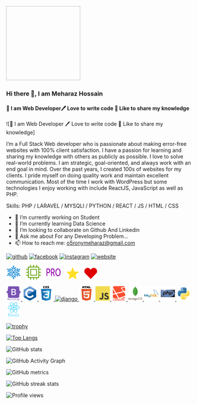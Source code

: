 <img href="https://scontent.fdac5-1.fna.fbcdn.net/v/t39.30808-6/282253794_1170312057156861_1267273947366724123_n.jpg?_nc_cat=109&ccb=1-7&_nc_sid=09cbfe&_nc_eui2=AeFbNYQchV20ZdzqH8L0SiQWl6CGr5rqVi2XoIavmupWLXQiUZJQcc5gOH_eY3S49vB69fijTHiTeQWm2cmD9-Rm&_nc_ohc=G2_iLHWwuzAAX_xLP1X&_nc_ht=scontent.fdac5-1.fna&oh=00_AT9t_0aFmCj5i2QgxwhOoyDkR70p6_1R6KP97HgQ6Phhdw&oe=62D4B00A" height='200' width='200'>

### Hi there 👋, I am Meharaz Hossain
#### 👑 I am Web Developer🖊️ Love to write code 🎤 Like to share my knowledge
![👑 I am Web Developer 🖊️ Love to write code 🎤 Like to share my knowledge] 

I’m a Full Stack Web developer who is passionate about making error-free websites with 100% client satisfaction. I have a passion for learning and sharing my knowledge with others as publicly as possible. I love to solve real-world problems. I am strategic, goal-oriented, and always work with an end goal in mind. Over the past years, I created 100s of websites for my clients. I pride myself on doing quality work and maintain excellent communication. Most of the time I work with WordPress but some technologies I enjoy working with include ReactJS, JavaScript as well as PHP.

Skills: PHP / LARAVEL / MYSQLI / PYTHON / REACT / JS / HTML / CSS

- 🔭 I’m currently working on Student 
- 🌱 I’m currently learning Data Science 
- 👯 I’m looking to collaborate on Github And Linkedin 
- 💬 Ask me about For any Developing Problem... 
- 📫 How to reach me: o5ronymeharaz@gmail.com 


[<img src='https://cdn.jsdelivr.net/npm/simple-icons@3.0.1/icons/github.svg' alt='github' height='40'>](https://github.com/meharaz2020)  [<img src='https://cdn.jsdelivr.net/npm/simple-icons@3.0.1/icons/facebook.svg' alt='facebook' height='40'>](https://www.facebook.com/meharaz.TME.5)  [<img src='https://cdn.jsdelivr.net/npm/simple-icons@3.0.1/icons/instagram.svg' alt='instagram' height='40'>](https://www.instagram.com/meharaz_hossain07/)  [<img src='https://cdn.jsdelivr.net/npm/simple-icons@3.0.1/icons/icloud.svg' alt='website' height='40'>](https://meharaz2020.github.io/personal_protfolio/)  

<a href='https://archiveprogram.github.com/'><img src='https://raw.githubusercontent.com/acervenky/animated-github-badges/master/assets/acbadge.gif' width='40' height='40'></a> <a href='https://docs.github.com/en/developers'><img src='https://raw.githubusercontent.com/acervenky/animated-github-badges/master/assets/devbadge.gif' width='40' height='40'></a> <a href='https://github.com/pricing'><img src='https://raw.githubusercontent.com/acervenky/animated-github-badges/master/assets/pro.gif' width='40' height='40'></a> <a href='https://stars.github.com/'><img src='https://raw.githubusercontent.com/acervenky/animated-github-badges/master/assets/starbadge.gif' width='35' height='35'></a> <a href='https://docs.github.com/en/github/supporting-the-open-source-community-with-github-sponsors'><img src='https://raw.githubusercontent.com/acervenky/animated-github-badges/master/assets/sponsorbadge.gif' width='35' height='35'></a> 
<p align="left"> <a href="https://getbootstrap.com" target="_blank" rel="noreferrer"> <img src="https://raw.githubusercontent.com/devicons/devicon/master/icons/bootstrap/bootstrap-plain-wordmark.svg" alt="bootstrap" width="40" height="40"/> </a> <a href="https://www.cprogramming.com/" target="_blank" rel="noreferrer"> <img src="https://raw.githubusercontent.com/devicons/devicon/master/icons/c/c-original.svg" alt="c" width="40" height="40"/> </a> <a href="https://www.w3schools.com/css/" target="_blank" rel="noreferrer"> <img src="https://raw.githubusercontent.com/devicons/devicon/master/icons/css3/css3-original-wordmark.svg" alt="css3" width="40" height="40"/> </a> <a href="https://www.djangoproject.com/" target="_blank" rel="noreferrer"> <img src="https://cdn.worldvectorlogo.com/logos/django.svg" alt="django" width="40" height="40"/> </a> <a href="https://www.w3.org/html/" target="_blank" rel="noreferrer"> <img src="https://raw.githubusercontent.com/devicons/devicon/master/icons/html5/html5-original-wordmark.svg" alt="html5" width="40" height="40"/> </a> <a href="https://developer.mozilla.org/en-US/docs/Web/JavaScript" target="_blank" rel="noreferrer"> <img src="https://raw.githubusercontent.com/devicons/devicon/master/icons/javascript/javascript-original.svg" alt="javascript" width="40" height="40"/> </a> <a href="https://laravel.com/" target="_blank" rel="noreferrer"> <img src="https://raw.githubusercontent.com/devicons/devicon/master/icons/laravel/laravel-plain-wordmark.svg" alt="laravel" width="40" height="40"/> </a> <a href="https://www.mongodb.com/" target="_blank" rel="noreferrer"> <img src="https://raw.githubusercontent.com/devicons/devicon/master/icons/mongodb/mongodb-original-wordmark.svg" alt="mongodb" width="40" height="40"/> </a> <a href="https://www.mysql.com/" target="_blank" rel="noreferrer"> <img src="https://raw.githubusercontent.com/devicons/devicon/master/icons/mysql/mysql-original-wordmark.svg" alt="mysql" width="40" height="40"/> </a> <a href="https://www.php.net" target="_blank" rel="noreferrer"> <img src="https://raw.githubusercontent.com/devicons/devicon/master/icons/php/php-original.svg" alt="php" width="40" height="40"/> </a> <a href="https://www.python.org" target="_blank" rel="noreferrer"> <img src="https://raw.githubusercontent.com/devicons/devicon/master/icons/python/python-original.svg" alt="python" width="40" height="40"/> </a> <a href="https://reactjs.org/" target="_blank" rel="noreferrer"> <img src="https://raw.githubusercontent.com/devicons/devicon/master/icons/react/react-original-wordmark.svg" alt="react" width="40" height="40"/> </a> </p>

[![trophy](https://github-profile-trophy.vercel.app/?username=meharaz2020)](https://github.com/ryo-ma/github-profile-trophy)

[![Top Langs](https://github-readme-stats.vercel.app/api/top-langs/?username=meharaz2020)](https://github.com/anuraghazra/github-readme-stats)

![GitHub stats](https://github-readme-stats.vercel.app/api?username=meharaz2020&show_icons=true)  

![GitHub Activity Graph](https://activity-graph.herokuapp.com/graph?username=meharaz2020)  

![GitHub metrics](https://metrics.lecoq.io/meharaz2020)  

![GitHub streak stats](https://github-readme-streak-stats.herokuapp.com/?user=meharaz2020)  

![Profile views](https://gpvc.arturio.dev/meharaz2020)  
